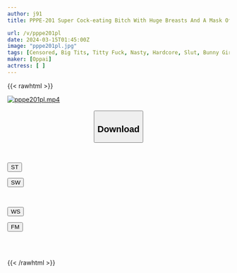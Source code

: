 ```yaml
---
author: j91
title: PPPE-201 Super Cock-eating Bitch With Huge Breasts And A Mask Of Reverse Bunny M Sensuality! Creampie FUCK Of A Beast Who Locks His Body By Pinching His Nipples And Big Boobs And Squeezes Out His Semen Over And Over Again

url: /v/pppe201pl
date: 2024-03-15T01:45:00Z
image: "pppe201pl.jpg"
tags: [Censored, Big Tits, Titty Fuck, Nasty, Hardcore, Slut, Bunny Girl	]
maker: [Oppai]
actress: [ ]
---
```



{{< rawhtml >}}

<div class="video" data-videoid="oeMB8GaG3AuJwK8">
    <a href="javascript:;">
        <img src="/v/pppe201pl/pppe201pl.jpg" width="WIDTH" height="HEIGHT" alt="pppe201pl.mp4" loading="lazy">
    </a>
</div>

<script type="text/javascript" src="https://j91.asia/asset/on-demand-st.js"></script>

<br>
  <link rel="stylesheet" href="https://j91.asia/asset/bs5.css">
  
  <center>
  <button class="btn btn-primary" type="button" data-bs-toggle="collapse" data-bs-target=".multi-collapse" aria-expanded="false" aria-controls="multiCollapseExample1 multiCollapseExample2"><h2>Download</h2></button></center>
</p>
<div class="row">
  <div class="col">
    <div class="collapse multi-collapse" id="multiCollapseExample1">
      <div class="card card-body">
	      	      <br>
<div class="buttons">  
<p><a href="https://streamtape.to/v/oeMB8GaG3AuJwK8" target="_blank"><button class="btn-hover color-3"><i class="fa fa-download"></i> ST</button></a></p>
<p><a href="https://cdnwish.com/b5ym2kpws2wh" target="_blank"><button class="btn-hover color-2"><i class="fa fa-download"></i> SW</button></a></p></div>
    </div>
  </div>
</div>
  <div class="col">
    <div class="collapse multi-collapse" id="multiCollapseExample2">
      <div class="card card-body">
	      <br>
<div class="buttons">
<p><a href="javascript:;"><button class="btn-hover color-9"><i class="fa fa-download"></i> WS</button></a></p>
<p><a href="javascript:;"><button class="btn-hover color-8"><i class="fa fa-download"></i> FM</button></a></p></div>
<br><br>
      </div>
    </div>
  </div>
</div>

{{< /rawhtml >}}